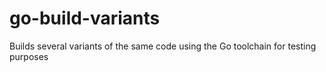 # go-build-variants
Builds several variants of the same code using the Go toolchain for testing purposes
